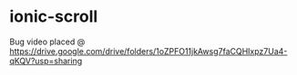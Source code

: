 # ionic-scroll
 
 Bug video placed @ https://drive.google.com/drive/folders/1oZPFO11jkAwsg7faCQHIxpz7Ua4-qKQV?usp=sharing
